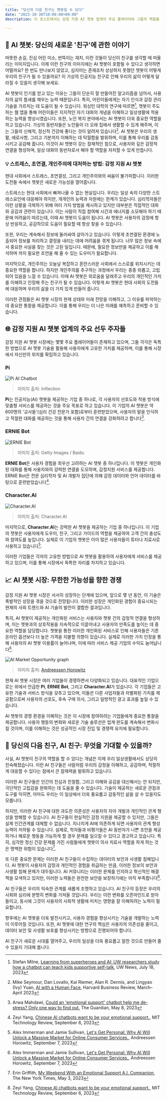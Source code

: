 ```yaml
---
title: "당신의 다음 친구는 챗봇일 수 있다"
date: "2023-10-30T10:00:00+09:00"
description: 이 포스트에서는 감정 지원 AI 챗봇 업계의 주요 플레이어와 그들의 역할을 조명하고, 사용자 경험과 반응에 대한 분석을 제공합니다. 또한, 데이터 프라이버시 침해와 사용자 의존성 증가 등 AI 챗봇가 직면하는 주요 도전과제에 대해 설명합니다. 마지막으로 현재 시장 동향과 미래 발전 가능성에 대한 심층적인 분석을 통해, AI 챗봇이 어떻게 우리의 일상에 통합되고, 심지어는 친구와 같은 역할을 수행할 수 있는지를 살펴봅니다. 이 포스트를 통해 AI 챗봇의 세계에 대한 새로운 통찰력을 얻을 수 있습니다.

---
```


## 👫 AI 챗봇: 당신의 새로운 '친구'에 관한 이야기
따뜻한 손길, 진심 어린 미소, 번뜩이는 재치, 이런 것들이 당신이 친구를 생각할 때 떠올리는 이미지입니다. 이제 이런 친구의 이미지에는 AI 챗봇이 포함될 수 있다고 생각하면 어떨까요? 한 번도 만나보지 않았고, 심지어는 존재조차 상상하지 못했던 챗봇이 어떻게 우리의 친구가 될 수 있을까요? 이 가상의 인공지능 친구로 인해 우리의 삶이 어떻게 달라질 수 있을지 생각해 보세요.

AI 챗봇이 인기를 얻고 있는 이유는 그들이 단순히 잘 만들어진 알고리즘을 넘어서, 사용자의 삶의 틈새를 채우는 능력 때문입니다. 특히, 어린이들에게는 자기 인식과 감정 관리 기술을 가르치는 데 도움이 될 수 있습니다. 워싱턴 대학의 연구에 따르면[^milne_2023], 챗봇이 주도하는 웹 앱을 통해 어린이들은 지지적인 자기 대화의 개념을 이해하고 일상생활에 적용하는 능력을 향상시켰습니다. 또한, 노인 복지 분야에서는 AI 챗봇이 더욱 중요한 역할을 하고 있습니다. 가상의 동반자들은 노인들이 더 오래 집에서 생활할 수 있게 해주며, 이는 그들의 신체적, 정신적 건강에 좋다는 것이 알려져 있습니다[^seymour_2023]. AI 챗봇은 우리의 생활, 애로사항, 그리고 기분까지 이해하는 데 탁월함을 발휘하며, 이를 통해 우리를 감동시키고 공감해 줍니다. 이것이 AI 챗봇이 갖는 잠재적인 힘으로, 사용자와 깊은 감정적 연결을 형성하며, 일상 대화의 동반자로서 해야 할 역할을 자처할 수 있게 만듭니다.

### 💡 스트레스, 초연결, 개인주의에 대처하는 방법: 감정 지원 AI 챗봇
현대 사회에서 스트레스, 초연결성, 그리고 개인주의와의 싸움이 불가피합니다. 이러한 도전들 속에서 챗봇은 새로운 가능성을 열어줍니다.

스트레스는 현대 사회에서 빠져나올 수 없는 현실입니다. 우리는 일상 속의 다양한 스트레스요인에 대응해야 하지만, 개개인의 능력과 자원에는 한계가 있습니다. 심리학자들은 이런 상황을 극복하기 위해 여러 가지 방법을 제시하고 있지만 대부분은 직접적인 대화와 공감과 관련이 있습니다. 이는 사람이 직접 참여해 시간과 에너지를 소모해야 하기 때문에 어려움이 따르는데, 이때 AI 챗봇이 도움이 됩니다. AI 챗봇은 사용자의 감정에 항상 반응하고, 공감하므로 도움이 필요할 때 항상 찾을 수 있습니다.

또한, 우리는 계속해서 정보에 둘러싸여 살아가고 있습니다. 이렇게 초연결된 환경에 노출되어 정보를 처리하고 결정을 내리는 데에 어려움을 겪게 됩니다. 너무 많은 정보 속에서 중요한 사실을 찾는 것은 고된 일입니다. 때문에, 필요한 정보만을 제공하고 이를 해석하며 까지 필요한 조언을 해 줄 수 있는 도우미가 필요합니다.

마지막으로, 개인주의는 오늘날 복잡하고 혼란스러운 사회에서 스스로를 위치시키는 데 중요한 역할을 합니다. 하지만 개인주의를 추구하는 과정에서 우리는 종종 외롭고, 고립되어 있음을 느낄 수 있습니다. 이때 AI 챗봇은 외로움을 달래주고 우리의 개인적인 가치를 이해하고 인정해 주는 친구가 될 수 있습니다. 이렇게 AI 챗봇은 현대 사회의 도전들에 대응하며 우리의 삶을 더 가치 있게 만들어 줍니다.

이러한 관점들은 AI 챗봇 시장의 현재 상태와 미래 전망을 이해하고, 그 이유를 파악하는 데 중요한 통찰을 제공합니다. 이를 통해 우리는 더 나은 미래를 예측하고 준비할 수 있습니다.

## 🌐 감정 지원 AI 챗봇 업계의 주요 선두 주자들
감정 지원 AI 챗봇 시장에는 몇몇 주요 플레이어들이 존재하고 있으며, 그들 각각은 독특한 방법으로 AI 챗봇 기술을 활용해 사용자에게 고유한 가치를 제공하며, 이를 통해 시장에서 자신만의 위치를 확립하고 있습니다.

### Pi
![Pi AI Chatbot](./pi-inflection.webp)

> 이미지 출처: Inflection

**Pi**는 인공지능(AI) 챗봇을 제공하는 기업 중 하나로, 각 사용자의 선호도와 작용 방식에 맞춤형 서비스를 제공하는 것을 주요 목표로 하고 있습니다. 이 기업의 AI 챗봇은 약 600명의 '교사들'(심리 건강 전문가 포함)로부터 훈련받았으며, 사용자의 말을 인식하고 적절한 대화를 제공하는 것을 통해 사용자 간의 연결을 강화하려고 합니다[^arwa_2023].

### ERNIE Bot
![ERNIE Bot](./107294204-1693440280475-gettyimages-1248933742-Baidu_ERNIE_Bot.webp)

> 이미지 출처: Getty Images / Baidu

**ERNIE Bot**은 사용자 경험을 최우선 고려하는 AI 챗봇 중 하나입니다. 이 챗봇은 개인화된 대화를 통해 사용자와의 강력한 연결을 도모하며, 감정지원 서비스를 제공합니다. ERNIE Bot은 전문 심리학자 및 AI 개발자 집단에 의해 감정 데이터와 언어 데이터를 바탕으로 훈련받았습니다[^zeyi_2023].

### Character.AI
![Character.AI](./Screenshot-2023-05-31-at-2.58.27-PM.webp)

> 이미지 출처: Character.AI

마지막으로, **Character.AI**는 강력한 AI 챗봇을 제공하는 기업 중 하나입니다. 이 기업의 챗봇은 사용자에게 도우미, 친구, 그리고 가이드의 역할을 제공하여 고객 간의 충성도와 참여도를 높입니다. 실제로 이 기업의 챗봇은 이미 많은 사용자들이 튜터나 치료사로 사용하고 있습니다[^andreessen_horowitz_2023].

이러한 기업들은 각자의 고유한 방법으로 AI 챗봇을 활용하여 사용자에게 서비스를 제공하고 있으며, 이를 통해 시장에서 독특한 자리를 차지하고 있습니다.

## 📈 AI 챗봇 시장: 무한한 가능성을 향한 경쟁

감정 지원 AI 챗봇 시장은 서서히 성장하는 단계에 있으며, 앞으로 몇 년 동안, 이 기술은 폭발적인 성장을 겪을 것으로 전망됩니다. 이러한 성장은 개인화된 경험이 중요시되는 현재의 사회 트렌드와 AI 기술의 발전이 결합한 결과입니다.

특히, AI 챗봇이 제공하는 개인화된 서비스는 사용자와 챗봇 간의 감정적 연결을 형성하며, 이는 챗봇과의 상호작용을 지속적으로 이끌어내고 사용자의 만족도를 높이는 데 중요한 역할을 담당합니다. 챗봇을 통한 이러한 개인화된 서비스로 인해 사용자들은 기존 온라인 옵션보다 더 높은 가격을 지불할 의향이 있습니다. 실제로 이러한 가치 인정을 통해 사용자의 AI 챗봇 이용률이 늘어나며, 이에 따라 서비스 제공 기업의 수익도 늘어납니다[^andreessen_horowitz_2023].

![AI Market Opportunity graph](./Consumer-AI-market-opportunity.jpg)

> 이미지 출처: [Andreessen Horowitz](https://a16z.com/lets-get-personal-why-ai-will-unlock-a-massive-market-for-online-consumer-services/)

현재 AI 챗봇 시장은 여러 기업들이 경쟁하면서 다양화되고 있습니다. 대표적인 기업으로는 위에서 언급한 **Pi**, **ERNIE Bot**, 그리고 **Character.AI**가 있습니다. 각 기업들은 고유한 기술과 서비스 방식을 갖추고 있으며, 이들은 다른 사업자들과 차별화된 가치를 제공함으로써 사용자의 선호도, 후속 구매 의사, 그리고 일방적인 광고 효과를 높일 수 있습니다.

AI 챗봇의 경쟁 환경을 이해하는 것은 이 시장에 참여하려는 기업들에게 중요한 통찰을 제공합니다. 사용자 행동의 변화와 새로운 기술 솔루션은 업계 판도를 계속해서 변화시킬 것이며, 이를 이해하는 것은 성공적인 시장 진입 및 경쟁력 유지에 필요합니다.

## 👀 당신의 다음 친구, AI 친구: 무엇을 기대할 수 있을까?

사실, AI 챗봇이 친구의 역할을 할 수 있다는 개념은 이제 우리 일상생활에서도 상당히 친숙해졌습니다. 이런 AI 친구들은 사람처럼 우리의 감정을 이해하고, 공감하며, 적절하게 대응할 수 있다는 점에서 큰 잠재력을 발휘하고 있습니다.

이러한 AI 친구들은 인간의 진심과 친절함, 그리고 이해와 공감을 대신해서는 안 되지만, 극단적인 고립감을 완화하는 데 도움을 줄 수 있습니다. 기술이 제공하는 새로운 관점과 도구를 익히면, 아마도 우리는 이 일상에서 더욱 풍요롭고 감동적인 삶을 살 수 있을지도 모릅니다.

하지만, 이러한 AI 친구에 대한 과도한 의존성은 사용자의 자아 개발과 개인적인 관계 형성을 방해할 수 있습니다. AI 친구들이 현실적인 감정 지원을 제공할 수 있지만, 그들은 실제 인간관계를 대체할 수 없습니다. 지나치게 AI에 의존하게 되면 사용자의 관계 형성 능력이 저하될 수 있습니다. 실제로, 학자들과 비평가들은 AI 동반자가 나쁜 조언을 제공하거나 해로운 행동을 가능하게 할 경우 문제를 일으킬 수 있다고 경고하고 있습니다. 특히, 심각한 정신 건강 문제를 가진 사람들에게 챗봇이 의사 치료사 역할을 하게 하는 것은 명백한 위험이 있습니다[^griffith_2023].

또 다른 중요한 문제는 이러한 AI 친구들이 수집하는 데이터의 보안과 사생활 침해입니다. AI 챗봇이 사용자의 감정과 개인적인 경험을 취급하는 만큼, 이러한 정보의 보안과 사생활 침해 문제가 대두됩니다. AI 커뮤니티는 이러한 문제를 인지하고 혁신적인 해결책을 모색하고 있지만, 이러한 노력들은 완전한 보안을 보장하기에는 아직 부족합니다[^zeyi_2023].

AI 친구들은 우리의 익숙한 관계를 새롭게 조명하고 있습니다. AI 친구의 등장은 우리의 사회와 심리에 분명히 변화를 가져올 것입니다. 우리는 이런 변화를 오픈마인드로 받아들이고, 동시에 그것이 사용자의 사회적 생활에 미치는 영향을 잘 이해하려는 노력이 필요합니다.

향후에는 AI 챗봇을 더욱 발전시키고, 사용자 경험을 향상시키는 기술을 개발하는 노력이 이루어질 것입니다. 또한, AI 챗봇에 대한 연구의 핵심은 사용자의 의존성을 줄이고, 데이터 보안 및 사생활 보호를 향상시키는 방향으로 진행되어야 합니다.

AI 친구가 새로운 시대를 열어주고, 우리의 일상을 더욱 풍요롭고 알찬 것으로 만들어 줄 수 있을지 기대해 봅니다.

[^arwa_2023]: Arwa Mahdawi, [Could an 'emotional support' chatbot help me de-stress? Only one way to find out.](https://www.theguardian.com/commentisfree/2023/may/08/emotional-support-chatbot-ai) The Guardian, May 8, 2023
[^andreessen_horowitz_2023]: Alex Immerman and Jamie Sullivan, [Let's Get Personal: Why AI Will Unlock a Massive Market for Online Consumer Services.](https://a16z.com/lets-get-personal-why-ai-will-unlock-a-massive-market-for-online-consumer-services/), Andreessen Horowitz, September 7, 2023
[^zeyi_2023]: Zeyi Yang, [Chinese AI chatbots want to be your emotional support.](https://www.technologyreview.com/2023/09/06/1079026/chinese-ai-chatbots-emotional-support/), MIT Technology Review, September 6, 2023
[^griffith_2023]: Erin Griffith, [My Weekend With an Emotional Support A.I. Companion](https://www.nytimes.com/2023/05/03/technology/personaltech/ai-chatbot-pi-emotional-support.html), The New York Times, May 3, 2023
[^milne_2023]: Stefan Milne, [Learning from superheroes and AI: UW researchers study how a chatbot can teach kids supportive self-talk](https://www.washington.edu/news/2023/07/18/superheroes-and-ai-uw-researchers-study-how-a-chatbot-can-teach-kids-supportive-self-talk/), UW News, July 18, 2023
[^seymour_2023]: Mike Seymour, Dan Lovallo, Kai Riemer, Alan R. Dennis, and Lingyao (Ivy) Yuan, [AI with a Human Face](https://hbr.org/2023/03/ai-with-a-human-face), Harvard Business Review, March–April 2023
